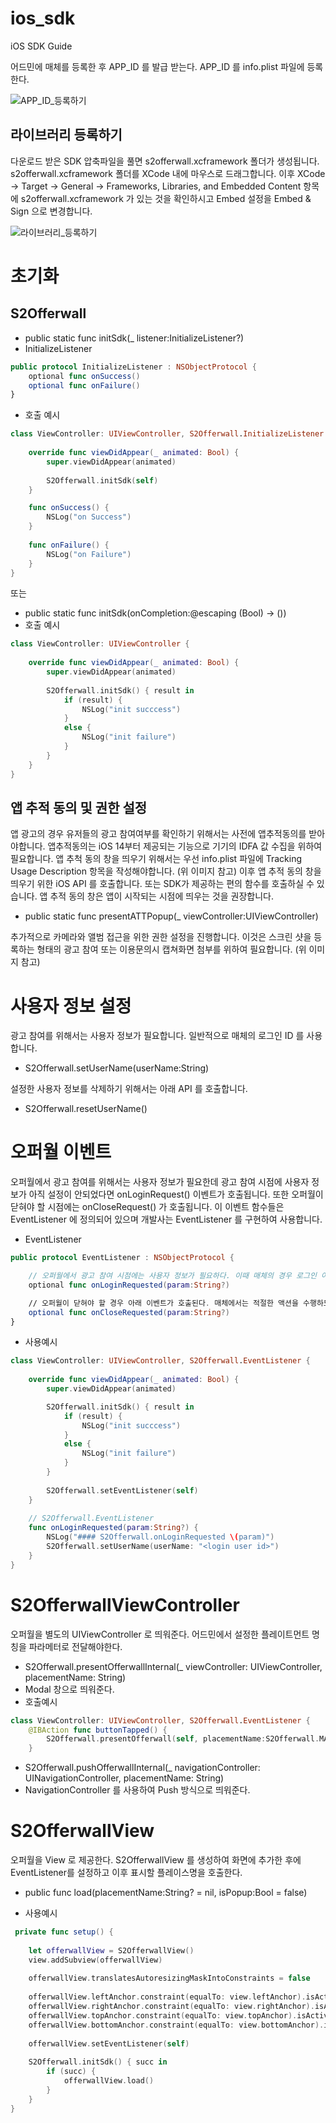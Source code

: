 # ios_sdk
iOS SDK Guide

어드민에 매체를 등록한 후 APP_ID 를 발급 받는다.
APP_ID 를 info.plist 파일에 등록한다.

![APP_ID_등록하기](./images/info_plist.jpg)

## 라이브러리 등록하기
다운로드 받은 SDK 압축파일을 풀면 s2offerwall.xcframework 폴더가 생성됩니다. s2offerwall.xcframework 폴더를 XCode 내에 마우스로 드래그합니다. 
이후 XCode -> Target -> General -> Frameworks, Libraries, and Embedded Content 항목에 s2offerwall.xcframework 가 있는 것을 확인하시고 Embed 설정을 Embed & Sign 으로 변경합니다.

![라이브러리_등록하기](./images/add_library.jpg)

# 초기화
## S2Offerwall
- public static func initSdk(_ listener:InitializeListener?)
- InitializeListener
```swift
public protocol InitializeListener : NSObjectProtocol {
    optional func onSuccess()
    optional func onFailure()
}
```
- 호출 예시
```swift
class ViewController: UIViewController, S2Offerwall.InitializeListener {
    
    override func viewDidAppear(_ animated: Bool) {
        super.viewDidAppear(animated)
        
        S2Offerwall.initSdk(self)
    }

    func onSuccess() {
        NSLog("on Success")
    }
    
    func onFailure() {
        NSLog("on Failure")
    }
}
```

또는

- public static func initSdk(onCompletion:@escaping (Bool) -> ())
- 호출 예시
```swift
class ViewController: UIViewController {
    
    override func viewDidAppear(_ animated: Bool) {
        super.viewDidAppear(animated)
        
        S2Offerwall.initSdk() { result in
            if (result) {
                NSLog("init succcess")
            }
            else {
                NSLog("init failure")
            }
        }
    }
}
```

## 앱 추적 동의 및 권한 설정
앱 광고의 경우 유저들의 광고 참여여부를 확인하기 위해서는 사전에 앱추적동의를 받아야합니다. 앱추적동의는 iOS 14부터 제공되는 기능으로 기기의 IDFA 값 수집을 위하여 필요합니다. 
앱 추척 동의 창을 띄우기 위해서는 우선 info.plist 파일에 Tracking Usage Description 항목을 작성해야합니다. (위 이미지 참고) 이후 앱 추적 동의 창을 띄우기 위한 iOS API 를 호출합니다.
또는 SDK가 제공하는 편의 함수를 호출하실 수 있습니다. 앱 추적 동의 창은 앱이 시작되는 시점에 띄우는 것을 권장합니다.

- public static func presentATTPopup(_ viewController:UIViewController)

추가적으로 카메라와 앨범 접근을 위한 권한 설정을 진행합니다. 이것은 스크린 샷을 등록하는 형태의 광고 참여 또는 이용문의시 캡쳐화면 첨부를 위하여 필요합니다. (위 이미지 참고) 

# 사용자 정보 설정
광고 참여를 위해서는 사용자 정보가 필요합니다. 일반적으로 매체의 로그인 ID 를 사용합니다.

- S2Offerwall.setUserName(userName:String)

설정한 사용자 정보를 삭제하기 위해서는 아래 API 를 호출합니다.
- S2Offerwall.resetUserName()

# 오퍼월 이벤트
오퍼월에서 광고 참여를 위해서는 사용자 정보가 필요한데 광고 참여 시점에 사용자 정보가 아직 설정이 안되었다면 onLoginRequest() 이벤트가 호출됩니다.
또한 오퍼월이 닫혀야 할 시점에는 onCloseRequest() 가 호출됩니다. 이 이벤트 함수들은 EventListener 에 정의되어 있으며 개발사는 EventListener 를 구현하여 사용합니다.

- EventListener
```swift
public protocol EventListener : NSObjectProtocol {

    // 오퍼월에서 광고 참여 시점에는 사용자 정보가 필요하다. 이때 매체의 경우 로그인 아이디를 설정해야한다.
    optional func onLoginRequested(param:String?)

    // 오퍼월이 닫혀야 할 경우 아래 이벤트가 호출된다. 매체에서는 적절한 액션을 수행하도록 구현한다.
    optional func onCloseRequested(param:String?)
}
```
- 사용예시
```swift
class ViewController: UIViewController, S2Offerwall.EventListener {
    
    override func viewDidAppear(_ animated: Bool) {
        super.viewDidAppear(animated)

        S2Offerwall.initSdk() { result in
            if (result) {
                NSLog("init succcess")
            }
            else {
                NSLog("init failure")
            }
        }
        
        S2Offerwall.setEventListener(self)
    }
    
    // S2Offerwall.EventListener
    func onLoginRequested(param:String?) {
        NSLog("#### S2Offerwall.onLoginRequested \(param)")
        S2Offerwall.setUserName(userName: "<login user id>")
    }
}
```

  
# S2OfferwallViewController
오퍼월을 별도의 UIViewController 로 띄워준다. 어드민에서 설정한 플레이트먼트 명칭을 파라메터로 전달해야한다.
- S2Offerwall.presentOfferwallInternal(_ viewController: UIViewController, placementName: String)
- Modal 창으로 띄워준다.
- 호출예시
```swift
class ViewController: UIViewController, S2Offerwall.EventListener {
    @IBAction func buttonTapped() {
        S2Offerwall.presentOfferwall(self, placementName:S2Offerwall.MAIN)
    }
```

- S2Offerwall.pushOfferwallInternal(_ navigationController: UINavigationController, placementName: String)
- NavigationController 를 사용하여 Push 방식으로 띄워준다.


# S2OfferwallView
오퍼월을 View 로 제공한다. S2OfferwallView 를 생성하여 화면에 추가한 후에 EventListener를 설정하고 이후 표시할 플레이스명을 호출한다.
- public func load(placementName:String? = nil, isPopup:Bool = false)

- 사용예시

```swift
 private func setup() {
    
    let offerwallView = S2OfferwallView()
    view.addSubview(offerwallView)
    
    offerwallView.translatesAutoresizingMaskIntoConstraints = false
    
    offerwallView.leftAnchor.constraint(equalTo: view.leftAnchor).isActive = true
    offerwallView.rightAnchor.constraint(equalTo: view.rightAnchor).isActive = true
    offerwallView.topAnchor.constraint(equalTo: view.topAnchor).isActive = true
    offerwallView.bottomAnchor.constraint(equalTo: view.bottomAnchor).isActive = true
    
    offerwallView.setEventListener(self)
    
    S2Offerwall.initSdk() { succ in
        if (succ) {
            offerwallView.load()
        }
    }
}
```



